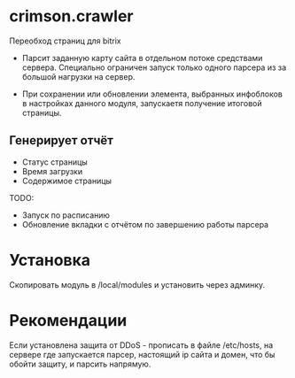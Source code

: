 # crimson.crawler
Переобход страниц для bitrix

* Парсит заданную карту сайта в отдельном потоке средствами сервера. Специально ограничен запуск только одного парсера из за большой нагрузки на сервер.

* При сохранении или обновлении элемента, выбранных инфоблоков в настройках данного модуля, запускаетя получение итоговой страницы.

## Генерирует отчёт
* Статус страницы 
* Время загрузки
* Содержимое страницы

TODO: 
* Запуск по расписанию
* Обновление вкладки с отчётом по завершению работы парсера

# Установка
Скопировать модуль в /local/modules и установить через админку.

# Рекомендации
Если установлена защита от DDoS - прописать в файле /etc/hosts, на сервере где запускается парсер, настоящий ip сайта и домен, что бы обойти защиту, и парсить напрямую.
